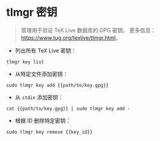 # tlmgr 密钥

> 管理用于验证 TeX Live 数据库的 GPG 密钥。
> 更多信息：<https://www.tug.org/texlive/tlmgr.html>。

- 列出所有 TeX Live 密钥：

`tlmgr key list`

- 从特定文件添加密钥：

`sudo tlmgr key add {{path/to/key.gpg}}`

- 从 `stdin` 添加密钥：

`cat {{path/to/key.gpg}} | sudo tlmgr key add -`

- 根据 ID 删除特定密钥：

`sudo tlmgr key remove {{key_id}}`